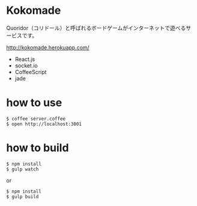 # Kokomade
Quoridor（コリドール）と呼ばれるボードゲームがインターネットで遊べるサービスです。

http://kokomade.herokuapp.com/

- React.js
- socket.io
- CoffeeScript
- jade

# how to use

```
$ coffee server.coffee
$ open http://localhost:3001
```

# how to build

```
$ npm install
$ gulp watch
```

or

```
$ npm install
$ gulp build
```
